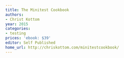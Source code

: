 ```yaml
---
title: The Minitest Cookbook
authors:
- Christ Kottom
year: 2015
categories:
- testing
prices: 'ebook: $39'
editor: Self Published
home_url: http://chriskottom.com/minitestcookbook/
---
```

